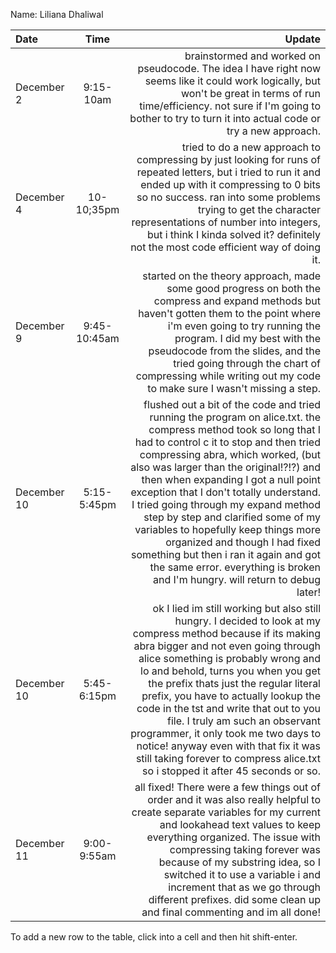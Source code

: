 Name: Liliana Dhaliwal

| Date        |     Time     |                                                                                                                                                                                                                                                                                                                                                                                                                                                                                                                                                                                                          Update |
|:------------|:------------:|----------------------------------------------------------------------------------------------------------------------------------------------------------------------------------------------------------------------------------------------------------------------------------------------------------------------------------------------------------------------------------------------------------------------------------------------------------------------------------------------------------------------------------------------------------------------------------------------------------------:|
| December 2  |  9:15-10am   |                                                                                                                                                                                                                                                                                                                                                              brainstormed and worked on pseudocode. The idea I have right now seems like it could work logically, but won't be great in terms of run time/efficiency. not sure if I'm going to bother to try to turn it into actual code or try a new approach. |
| December 4  |  10-10;35pm  |                                                                                                                                                                                                                                                      tried to do a new approach to compressing by just looking for runs of repeated letters, but i tried to run it and ended up with it compressing to 0 bits so no success. ran into some problems trying to get the character representations of number into integers, but i think I kinda solved it? definitely not the most code efficient way of doing it. |
| December 9  | 9:45-10:45am |                                                                                                                                                                                                                                                   started on the theory approach, made some good progress on both the compress and expand methods but haven't gotten them to the point where i'm even going to try running the program. I did my best with the pseudocode from the slides, and the tried going through the chart of compressing while writing out my code to make sure I wasn't missing a step. |
| December 10 | 5:15-5:45pm  | flushed out a bit of the code and tried running the program on alice.txt. the compress method took so long that I had to control c it to stop and then tried compressing abra, which worked, (but also was larger than the original!?!?) and then when expanding I got a null point exception that I don't totally understand. I tried going through my expand method step by step and clarified some of my variables to hopefully keep things more organized and though I had fixed something but then i ran it again and got the same error. everything is broken and I'm hungry. will return to debug later! |
| December 10 | 5:45-6:15pm  |                                           ok I lied im still working but also still hungry. I decided to look at my compress method because if its making abra bigger and not even going through alice something is probably wrong and lo and behold, turns you when you get the prefix thats just the regular literal prefix, you have to actually lookup the code in the tst and write that out to you file. I truly am such an observant programmer, it only took me two days to notice! anyway even with that fix it was still taking forever to compress alice.txt so i stopped it after 45 seconds or so. |
| December 11 | 9:00-9:55am  |                                                                                                                                                                                             all fixed! There were a few things out of order and it was also really helpful to create separate variables for my current and lookahead text values to keep everything organized. The issue with compressing taking forever was because of my substring idea, so I switched it to use a variable i and increment that as we go through different prefixes. did some clean up and final commenting and im all done! |


To add a new row to the table, click into a cell and then hit shift-enter.
